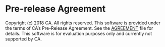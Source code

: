 Pre-release Agreement
=====================

Copyright (c) 2018 CA. All rights reserved.
This software is provided under the terms of CA’s Pre-Release Agreement. See the [AGREEMENT][agreement-link] file for details. This software is for evaluation purposes only and currently not supported by CA.

[agreement-link]: https://github.com/CAAPIM/Xamarin-MAS-Foundation/raw/LicenseEdits/CA%20Beta%20%20Pre-Release%20Agreement.docx
